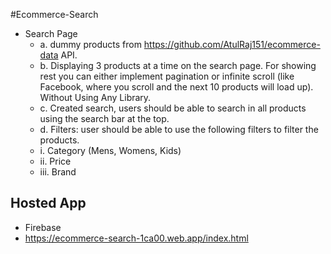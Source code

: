 #Ecommerce-Search

- Search Page
  - a.  dummy products  from https://github.com/AtulRaj151/ecommerce-data
     API. 
  - b. Displaying 3 products at a time on the search page. For showing rest you can
       either implement pagination or infinite scroll (like Facebook, where you scroll
       and the next 10 products will load up). Without Using Any Library.
  - c. Created search, users should be able to search in all  products using the
        search bar at the top.
  - d. Filters: user should be able to use the following filters to filter the products.
  - i. Category (Mens, Womens, Kids)
  - ii. Price
  - iii. Brand

## Hosted App

 - Firebase
 - https://ecommerce-search-1ca00.web.app/index.html
